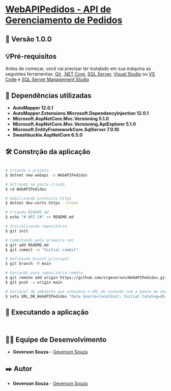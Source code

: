 # <a href="https://webapipedidos.azurewebsites.net/swagger/index.html">WebAPIPedidos - API de Gerenciamento de Pedidos</a>

## 📌 Versão 1.0.0

## 💡Pré-requisitos
Antes de começar, você vai precisar ter instalado em sua máquina as seguintes ferramentas:
[Git](https://git-scm.com), [.NET Core](https://dotnet.microsoft.com/en-us/download), [SQL Server](https://www.microsoft.com/pt-br/sql-server/sql-server-downloads), [Visual Studio](https://visualstudio.microsoft.com/) ou [VS Code](https://code.visualstudio.com/) e [SQL Server Management Studio](https://docs.microsoft.com/en-us/sql/ssms/download-sql-server-management-studio-ssms?view=sql-server-ver16)

## 🚀 Dependências utilizadas
* **AutoMapper 12.0.1**
* **AutoMapper.Extensions.Microsoft.DependencyInjection 12.0.1**
* **Microsoft.AspNetCore.Mvc.Versioning 5.1.0**
* **Microsoft.AspNetCore.Mvc.Versioning.ApiExplorer 5.1.0**
* **Microsoft.EntityFrameworkCore.SqlServer 7.0.10**
* **Swashbuckle.AspNetCore 6.5.0**

## 🛠️ Constrção da aplicação

```bash

# Criando o projeto
$ dotnet new webapi -o WebAPIPedidos

# Entrando na pasta criada
$ cd WebAPIPedidos

# Habilitando protocolo https
$ dotnet dev-certs https --trust

# Criando README.md 
$ echo "# API C#" >> README.md

# Inicializando repositório
$ git init

# Commitando pela primeira vez
$ git add README.md
$ git commit -m "Initial commit"

# Definindo branch principal
$ git branch -M main

# Enviando para repositório remoto
$ git remote add origin https://github.com/srgeverson/WebAPIPedidos.git
$ git push -u origin main

# Variável de ambiente que armazena a URL de conexão com o banco de dados
$ setx URL_DB_WebAPIPedidos "Data Source=localhost; Initial Catalog=db_teste;User ID=user_teste;Password=@G12345678;Application Name=WebAPIPedidos;TrustServerCertificate=True;" /M

```

## 🎲 Executando a aplicação

```bash



```

## 👨‍💻 Equipe de Desenvolvimento

* **Geverson Souza** - [Geverson Souza](https://www.linkedin.com/in/srgeverson/)

## ✒️ Autor

* **Geverson Souza** - [Geverson Souza](https://www.linkedin.com/in/srgeverson/)